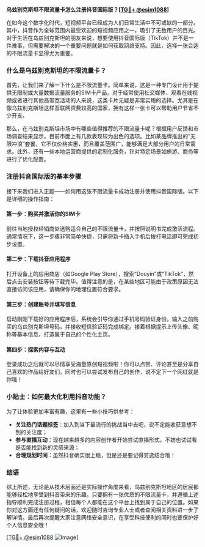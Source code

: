 **乌兹别克斯坦不限流量卡怎么注册抖音国际版？[[TG💪+ @esim1088](https://t.me/s/esim1088)]**

在如今这个数字化时代，短视频平台已经成为人们日常生活中不可或缺的一部分。其中，抖音作为全球范围内最受欢迎的短视频应用之一，吸引了无数用户的目光。对于生活在乌兹别克斯坦的朋友来说，想要使用抖音国际版（TikTok）并不是一件难事，但需要解决的一个重要问题就是如何获取网络支持。因此，选择一张合适的不限流量卡显得尤为重要。

### 什么是乌兹别克斯坦的不限流量卡？

首先，让我们来了解一下什么是不限流量卡。简单来说，这是一种专门设计用于提供无限制或大量数据流量服务的SIM卡产品。对于经常使用社交媒体、观看在线视频或者进行其他高带宽活动的人来说，这类卡片无疑是非常实用的选择。尤其是在像乌兹别克斯坦这样互联网资费较高的国家，拥有这样一张卡可以帮助用户节省不少开支。

那么，在乌兹别克斯坦市场中有哪些值得推荐的不限流量卡呢？根据用户反馈和市场调查结果显示，目前市面上有几款表现较为出色的选项。比如某品牌推出的“无限冲浪”套餐，它不仅价格实惠，而且覆盖范围广，能够满足大部分用户的日常需求。此外，还有一些本地运营商提供的定制化服务，针对特定场景如旅游、商务等进行了优化配置。

### 注册抖音国际版的基本步骤

接下来我们进入正题——如何用这张不限流量卡成功注册并使用抖音国际版。以下是详细的操作指南：

#### 第一步：购买并激活你的SIM卡
前往当地授权经销商处选购适合自己的不限流量卡，并按照说明书完成激活流程。通常情况下，这一步骤非常简单快捷，只需将新卡插入手机后拨打电话即可完成初步设置。

#### 第二步：下载抖音应用程序
打开设备上的应用商店（如Google Play Store），搜索“Douyin”或“TikTok”，然后点击安装按钮等待下载完毕。值得注意的是，在某些地区可能由于政策原因无法直接访问该应用，请确保你的地理位置符合要求。

#### 第三步：创建账号并填写信息
启动刚刚下载好的应用程序后，系统会引导你通过手机号码验证身份。输入之前购买的乌兹别克斯坦号码，并接收短信验证码完成绑定。接着根据提示上传头像、昵称等基本信息，打造属于自己的个性化主页。

#### 第四步：探索内容与互动
登录成功之后就可以尽情享受海量原创短视频啦！你可以点赞、评论甚至是分享自己喜欢的作品给好友们。同时也可以尝试发布自己的创作，说不定下一个网红就是你哦！

### 小贴士：如何最大化利用抖音功能？
为了让体验更加丰富有趣，这里有一些小技巧供参考：
- **关注热门话题标签**：加入到当下最流行的挑战当中去吧，说不定能收获意想不到的关注度；
- **参与直播互动**：现在越来越多的内容创作者开始尝试直播形式，不妨也试试看是否能找到新的灵感来源；
- **合理规划时间**：虽然抖音确实很上瘾，但是还是要记得劳逸结合哦！

### 结语

综上所述，无论是从技术层面还是实际操作角度来看，乌兹别克斯坦地区的居民都能够轻松地享受到抖音带来的乐趣。只要拥有一张优质的不限流量卡，并遵循上述指导顺利完成注册过程，相信每个人都能在这个平台上找到属于自己的位置。如果你对这方面还有任何疑问的话，欢迎随时咨询专业人士或者查阅相关资料进一步了解详情。最后再次提醒大家注意网络安全意识，在享受科技便利的同时也要保护好个人信息安全哦！

[[TG💪+ @esim1088](https://t.me/s/esim1088) ![Image](https://i.postimg.cc/4NQfJmqS/Snipaste-2025-05-13-00-14-12.png)]